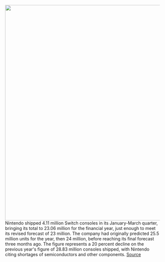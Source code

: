 <img src='https://cdn.vox-cdn.com/thumbor/zB1FJ-aIQUEO67JqXub6UKu9qVc=/0x0:2040x1360/1200x800/filters:focal(857x517:1183x843)/cdn.vox-cdn.com/uploads/chorus_image/image/70851112/acastro_190530_1777_switch_0001.0.0.jpg' width='700px' /><br/>
Nintendo shipped 4.11 million Switch consoles in its January-March quarter, bringing its total to 23.06 million for the financial year, just enough to meet its revised forecast of 23 million. The company had originally predicted 25.5 million units for the year, then 24 million, before reaching its final forecast three months ago. The figure represents a 20 percent decline on the previous year's figure of 28.83 million consoles shipped, with Nintendo citing shortages of semiconductors and other components.
<a href='https://www.theverge.com/2022/5/10/23064853/nintendo-earnings-q4-2021-switch-sales-forecast-2022'> Source <a/>